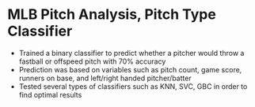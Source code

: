 # MLB Pitch Analysis, Pitch Type Classifier
* Trained a binary classifier to predict whether a pitcher would throw a fastball or offspeed pitch with 70% accuracy
* Prediction was based on variables such as pitch count, game score, runners on base, and left/right handed pitcher/batter
* Tested several types of classifiers such as KNN, SVC, GBC in order to find optimal results
